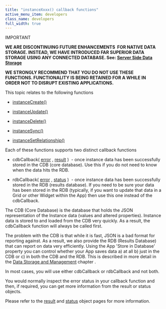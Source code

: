 ```yaml
---
title: "instanceXxxx() callback functions"
active_menu_item: developers
class_name: developers
full_width: true
---
```



IMPORTANT

**WE ARE DISCONTINUING FUTURE ENHANCEMENTS  FOR NATIVE DATA STORAGE. INSTEAD, WE HAVE INTRODUCED FAR SUPERIOR DATA STORAGE USING ANY CONNECTED DATABASE. See: [Server Side Data Storage](../../../product-guide/data-storage/server-side-data-storage/)**

**WE STRONGLY RECOMMEND THAT YOU DO NOT USE THESE FUNCTIONS. FUNCTIONALITY IS BEING RETAINED FOR A WHILE IN ORDER NOT TO DISRUPT EXISTING APPLICATIONS.**

This topic relates to the following functions

 - [instanceCreate()](instancecreate)

 - [instanceUpdate()](instancesave)

 - [instanceDelete()](instancedelete)

 - [instanceSync()](instancesync)

 - [instanceSetRelationship()](instancesetrelationship)

Each of these functions supports two distinct callback functions

 - cdbCallback( [error](../objects-titbits/error-object) , [result](../objects-titbits/result-object-for-instancexxxx) )  - once instance data has been successfully stored in the CDB (core database). Use this if you do not need to know when the data hits the RDB.

 - rdbCallback( [error](../objects-titbits/error-object) , [status](../objects-titbits/status-object-for-instancexxxx) )  - once instance data has been successfully stored in the RDB (results database). If you need to be sure your data has been stored in the RDB (typically, if you want to update that data in a Grid or other Widget within the App) then use this one instead of the cdbCallback.

The CDB (Core Database) is the database that holds the JSON representation of the Instance data (values and altered properties). Instance data is stored to and loaded from the CDB very quickly. As a result, the cdbCallback function will always be called first.

The problem with the CDB is that while it is fast, JSON is a bad format for reporting against. As a result, we also provide the RDB (Results Database) that can report on data very efficiently. Using the App 'Store in Database' property you can control whether your App saves data a) at all b) just in the CDB or c) in both the CDB and the RDB. This is described in more detail in the [Data Storage and Management](../../../product-guide/advanced-features/data-storage-management/) chapter .

In most cases, you will use either cdbCallback or rdbCallback and not both.

You would normally inspect the error status in your callback function and then, if required, you can get more information from the result or status objects.

Please refer to the [result](../objects-titbits/result-object-for-instancexxxx) and [status](../objects-titbits/status-object-for-instancexxxx) object pages for more information.

